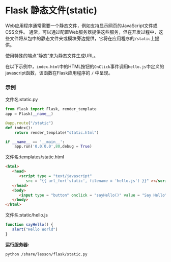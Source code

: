 # Flask 静态文件(static)

Web应用程序通常需要一个静态文件，例如支持显示网页的JavaScript文件或CSS文件。 通常，可以通过配置Web服务器提供这些服务，但在开发过程中，这些文件将从包中的静态文件夹或模块旁边提供，它将在应用程序的`/static`上提供。

使用特殊的端点“静态”来为静态文件生成URL。

在以下示例中，`index.html`中的HTML按钮的`OnClick`事件调用`hello.js`中定义的javascript函数，该函数在Flask应用程序的 `/` 中呈现。

### 示例

文件名:static.py

```python
from flask import Flask, render_template
app = Flask(__name__)

@app.route("/static")
def index():
    return render_template("static.html")

if __name__ == '__main__':
    app.run('0.0.0.0',80,debug = True)
```

文件名:templates/static.html

```html
<html>
   <head>
      <script type = "text/javascript" 
         src = "{{ url_for('static', filename = 'hello.js') }}" ></script>
   </head>
   <body>
      <input type = "button" onclick = "sayHello()" value = "Say Hello" />
   </body>
</html>
```

文件名:static/hello.js

```js
function sayHello() {
   alert("Hello World")
}
```

**运行服务器:**

```bash
python /share/lesson/flask/static.py
```
